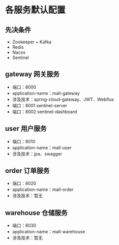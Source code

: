 # 各服务默认配置

## 先决条件
- Zookeeper + Kafka
- Redis
- Nacos
- Sentinel

## gateway 网关服务
- 端口：8000
- application-name：mall-gateway
- 涉及技术：spring-cloud-gateway、JWT、Webflux
- 端口：8001 sentinel-server
- 端口：8002 sentinel-dashboard

## user 用户服务
- 端口：8010
- application-name：mall-user
- 涉及技术：jpa、swagger

## order 订单服务
- 端口：8020
- application-name：mall-order
- 涉及技术：暂无

## warehouse 仓储服务
- 端口：8030
- application-name：mall-warehouse
- 涉及技术：暂无
